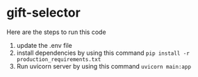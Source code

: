 # gift-selector
Here are the steps to run this code

1. update the .env file
2. install dependencies by using this command `pip install -r production_requirements.txt`
3. Run uvicorn server by using this command `uvicorn main:app`